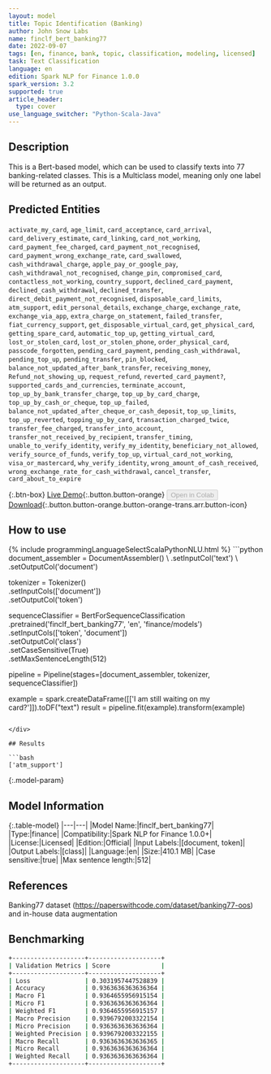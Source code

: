 ```yaml
---
layout: model
title: Topic Identification (Banking)
author: John Snow Labs
name: finclf_bert_banking77
date: 2022-09-07
tags: [en, finance, bank, topic, classification, modeling, licensed]
task: Text Classification
language: en
edition: Spark NLP for Finance 1.0.0
spark_version: 3.2
supported: true
article_header:
  type: cover
use_language_switcher: "Python-Scala-Java"
---
```


## Description

This is a Bert-based model, which can be used to classify texts into 77 banking-related classes. This is a Multiclass model, meaning only one label will be returned as an output.

## Predicted Entities

`activate_my_card`, `age_limit`, `card_acceptance`, `card_arrival`, `card_delivery_estimate`, `card_linking`, `card_not_working`, `card_payment_fee_charged`, `card_payment_not_recognised`, `card_payment_wrong_exchange_rate`, `card_swallowed`, `cash_withdrawal_charge`, `apple_pay_or_google_pay`, `cash_withdrawal_not_recognised`, `change_pin`, `compromised_card`, `contactless_not_working`, `country_support`, `declined_card_payment`, `declined_cash_withdrawal`, `declined_transfer`, `direct_debit_payment_not_recognised`, `disposable_card_limits`, `atm_support`, `edit_personal_details`, `exchange_charge`, `exchange_rate`, `exchange_via_app`, `extra_charge_on_statement`, `failed_transfer`, `fiat_currency_support`, `get_disposable_virtual_card`, `get_physical_card`, `getting_spare_card`, `automatic_top_up`, `getting_virtual_card`, `lost_or_stolen_card`, `lost_or_stolen_phone`, `order_physical_card`, `passcode_forgotten`, `pending_card_payment`, `pending_cash_withdrawal`, `pending_top_up`, `pending_transfer`, `pin_blocked`, `balance_not_updated_after_bank_transfer`, `receiving_money`, `Refund_not_showing_up`, `request_refund`, `reverted_card_payment?`, `supported_cards_and_currencies`, `terminate_account`, `top_up_by_bank_transfer_charge`, `top_up_by_card_charge`, `top_up_by_cash_or_cheque`, `top_up_failed`, `balance_not_updated_after_cheque_or_cash_deposit`, `top_up_limits`, `top_up_reverted`, `topping_up_by_card`, `transaction_charged_twice`, `transfer_fee_charged`, `transfer_into_account`, `transfer_not_received_by_recipient`, `transfer_timing`, `unable_to_verify_identity`, `verify_my_identity`, `beneficiary_not_allowed`, `verify_source_of_funds`, `verify_top_up`, `virtual_card_not_working`, `visa_or_mastercard`, `why_verify_identity`, `wrong_amount_of_cash_received`, `wrong_exchange_rate_for_cash_withdrawal`, `cancel_transfer`, `card_about_to_expire`

{:.btn-box}
[Live Demo](https://demo.johnsnowlabs.com/public/CLASSIFICATION_BANKING/){:.button.button-orange}
<button class="button button-orange" disabled>Open in Colab</button>
[Download](https://s3.amazonaws.com/auxdata.johnsnowlabs.com/finance/models/finclf_bert_banking77_en_1.0.0_3.2_1662540673289.zip){:.button.button-orange.button-orange-trans.arr.button-icon}

## How to use



<div class="tabs-box" markdown="1">
{% include programmingLanguageSelectScalaPythonNLU.html %}
```python
document_assembler = DocumentAssembler() \
    .setInputCol('text') \
    .setOutputCol('document')

tokenizer = Tokenizer() \
    .setInputCols(['document']) \
    .setOutputCol('token')

sequenceClassifier = BertForSequenceClassification \
      .pretrained('finclf_bert_banking77', 'en', 'finance/models') \
      .setInputCols(['token', 'document']) \
      .setOutputCol('class') \
      .setCaseSensitive(True) \
      .setMaxSentenceLength(512)

pipeline = Pipeline(stages=[document_assembler, tokenizer, sequenceClassifier])

example = spark.createDataFrame([['I am still waiting on my card?']]).toDF("text")
result = pipeline.fit(example).transform(example)
```

</div>

## Results

```bash
['atm_support']
```

{:.model-param}
## Model Information

{:.table-model}
|---|---|
|Model Name:|finclf_bert_banking77|
|Type:|finance|
|Compatibility:|Spark NLP for Finance 1.0.0+|
|License:|Licensed|
|Edition:|Official|
|Input Labels:|[document, token]|
|Output Labels:|[class]|
|Language:|en|
|Size:|410.1 MB|
|Case sensitive:|true|
|Max sentence length:|512|

## References

Banking77 dataset (https://paperswithcode.com/dataset/banking77-oos) and in-house data augmentation

## Benchmarking

```bash
+--------------------+--------------------+
| Validation Metrics | Score              |
+--------------------+--------------------+
| Loss               | 0.3031957447528839 |
| Accuracy           | 0.9363636363636364 |
| Macro F1           | 0.9364655956915154 |
| Micro F1           | 0.9363636363636364 |
| Weighted F1        | 0.9364655956915157 |
| Macro Precision    | 0.9396792003322154 |
| Micro Precision    | 0.9363636363636364 |
| Weighted Precision | 0.9396792003322155 |
| Macro Recall       | 0.9363636363636365 |
| Micro Recall       | 0.9363636363636364 |
| Weighted Recall    | 0.9363636363636364 |
+--------------------+--------------------+
```
